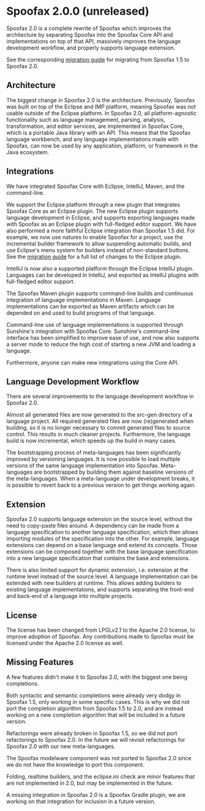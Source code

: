 # Spoofax 2.0.0 (unreleased)

Spoofax 2.0 is a complete rewrite of Spoofax which improves the architecture by separating Spoofax into the Spoofax Core API and implementations on top of that API, massively improves the language development workflow, and properly supports language extension.

See the corresponding [migration guide](../migrate/2.0.0.md) for migrating from Spoofax 1.5 to Spoofax 2.0.

## Architecture

The biggest change in Spoofax 2.0 is the architecture. Previously, Spoofax was built on top of the Eclipse and IMP platform, meaning Spoofax was not usable outside of the Eclipse platform. In Spoofax 2.0, all platform-agnostic functionality such as language management, parsing, analysis, transformation, and editor services, are implemented in Spoofax Core, which is a portable Java library with an API. This means that the Spoofax language workbench, and any language implementations made with Spoofax, can now be used by any application, platform, or framework in the Java ecosystem.

## Integrations

We have integrated Spoofax Core with Eclipse, IntelliJ, Maven, and the command-line.

We support the Eclipse platform through a new plugin that integrates Spoofax Core as an Eclipse plugin. The new Eclipse plugin supports language development in Eclipse, and supports exporting languages made with Spoofax as an Eclipse plugin with full-fledged editor support. We have also performed a more faithful Eclipse integration than Spoofax 1.5 did. For example, we now use natures to enable Spoofax for a project, use the incremental builder framework to allow suspending automatic builds, and use Eclipse's menu system for builders instead of non-standard buttons. See the [migration guide](../migrate/2.0.0.md) for a full list of changes to the Eclipse plugin.

IntelliJ is now also a supported platform through the Eclipse IntelliJ plugin. Languages can be developed in IntelliJ, and exported as IntelliJ plugins with full-fledged editor support.

The Spoofax Maven plugin supports command-line builds and continuous integration of language implementations in Maven. Language implementations can be exported as Maven artifacts which can be depended on and used to build programs of that language.

Command-line use of language implementations is supported through Sunshine's integration with Spoofax Core. Sunshine's command-line interface has been simplified to improve ease of use, and now also supports a server mode to reduce the high cost of starting a new JVM and loading a language.

Furthermore, anyone can make new integrations using the Core API.

## Language Development Workflow

There are several improvements to the language development workflow in Spoofax 2.0.

Almost all generated files are now generated to the <span class='file'>src-gen</span> directory of a language project. All required generated files are now (re)generated when building, so it is no longer necessary to commit generated files to source control. This results in much cleaner projects. Furthermore, the language build is now incremental, which speeds up the build in many cases.

The bootstrapping process of meta-languages has been significantly improved by versioning languages. It is now possible to load multiple versions of the same language implementation into Spoofax. Meta-languages are bootstrapped by building them against baseline versions of the meta-languages. When a meta-language under development breaks, it is possible to revert back to a previous version to get things working again.

## Extension

Spoofax 2.0 supports language extension on the source level, without the need to copy-paste files around. A dependency can be made from a language specification to another language specification, which then allows importing modules of the specification into the other.
For example, language extensions can depend on a base language and extend its concepts. Those extensions can be composed together with the base language specification into a new language specification that contains the base and extensions.

There is also limited support for dynamic extension, i.e. extension at the runtime level instead of the source level. A language implementation can be extended with new builders at runtime. This allows adding builders to existing language implementations, and supports separating the front-end and back-end of a language into multiple projects.

## License

The license has been changed from LPGLv2.1 to the Apache 2.0 license, to improve adoption of Spoofax. Any contributions made to Spoofax must be licensed under the Apache 2.0 license as well.

##  Missing Features

A few features didn't make it to Spoofax 2.0, with the biggest one being completions.

Both syntactic and semantic completions were already very dodgy in Spoofax 1.5, only working in some specific cases. This is why we did not port the completion algorithm from Spoofax 1.5 to 2.0, and are instead working on a new completion algorithm that will be included in a future version.

Refactorings were already broken in Spoofax 1.5, so we did not port refactorings to Spoofax 2.0. In the future we will revisit refactorings for Spoofax 2.0 with our new meta-languages.

The Spoofax modelware component was not ported to Spoofax 2.0 since we do not have the knowledge to port this component.

Folding, realtime builders, and the <span class='file'>eclipse.ini</span> check are minor features that are not implemented in 2.0, but may be implemented in the future.

A missing integration in Spoofax 2.0 is a Spoofax Gradle plugin, we are working on that integration for inclusion in a future version.
